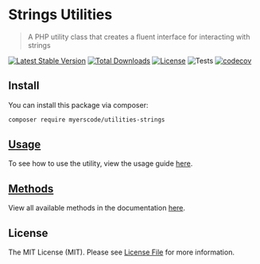 # Strings Utilities
> A PHP utility class that creates a fluent interface for interacting with strings

[![Latest Stable Version](https://poser.pugx.org/myerscode/utilities-strings/v/stable)](https://packagist.org/packages/myerscode/utilities-strings)
[![Total Downloads](https://poser.pugx.org/myerscode/utilities-strings/downloads)](https://packagist.org/packages/myerscode/utilities-strings)
[![License](https://poser.pugx.org/myerscode/utilities-strings/license)](https://packagist.org/packages/myerscode/utilities-strings)
![Tests](https://github.com/myerscode/utilities-strings/actions/workflows/tests.yml/badge.svg?branch=main)
[![codecov](https://codecov.io/gh/myerscode/utilities-strings/graph/badge.svg?token=YR0YHVERNV)](https://codecov.io/gh/myerscode/utilities-strings)

## Install

You can install this package via composer:

``` bash
composer require myerscode/utilities-strings
```

## [Usage](./docs/usage.md)
To see how to use the utility, view the usage guide [here](./docs/usage.md).

## [Methods](./docs/methods.md)
View all available methods in the documentation [here](./docs/methods.md).

## License

The MIT License (MIT). Please see [License File](LICENSE) for more information.
